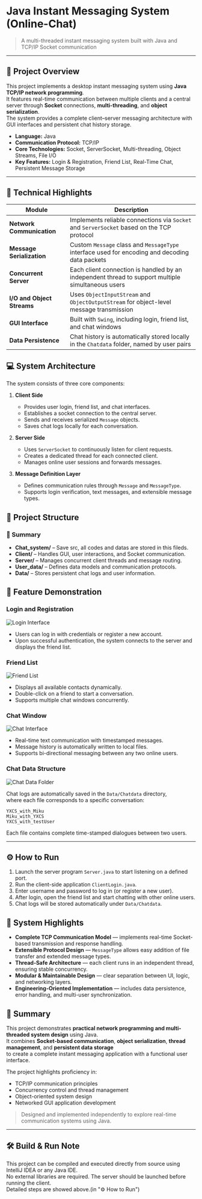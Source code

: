 # Java Instant Messaging System (Online-Chat)

> A multi-threaded instant messaging system built with Java and TCP/IP Socket communication

---

## 🧩 Project Overview
This project implements a desktop instant messaging system using **Java TCP/IP network programming**.  
It features real-time communication between multiple clients and a central server through **Socket** connections, **multi-threading**, and **object serialization**.  
The system provides a complete client–server messaging architecture with GUI interfaces and persistent chat history storage.

- **Language:** Java  
- **Communication Protocol:** TCP/IP  
- **Core Technologies:** Socket, ServerSocket, Multi-threading, Object Streams, File I/O  
- **Key Features:** Login & Registration, Friend List, Real-Time Chat, Persistent Message Storage  

---

## 🧰 Technical Highlights
| Module | Description |
|--------|--------------|
| **Network Communication** | Implements reliable connections via `Socket` and `ServerSocket` based on the TCP protocol |
| **Message Serialization** | Custom `Message` class and `MessageType` interface used for encoding and decoding data packets |
| **Concurrent Server** | Each client connection is handled by an independent thread to support multiple simultaneous users |
| **I/O and Object Streams** | Uses `ObjectInputStream` and `ObjectOutputStream` for object-level message transmission |
| **GUI Interface** | Built with `Swing`, including login, friend list, and chat windows |
| **Data Persistence** | Chat history is automatically stored locally in the `Chatdata` folder, named by user pairs |



## 💻 System Architecture
The system consists of three core components:

1. **Client Side**
   - Provides user login, friend list, and chat interfaces.  
   - Establishes a socket connection to the central server.  
   - Sends and receives serialized `Message` objects.  
   - Saves chat logs locally for each conversation.

2. **Server Side**
   - Uses `ServerSocket` to continuously listen for client requests.  
   - Creates a dedicated thread for each connected client.  
   - Manages online user sessions and forwards messages.  

3. **Message Definition Layer**
   - Defines communication rules through `Message` and `MessageType`.  
   - Supports login verification, text messages, and extensible message types.  



## 📁 Project Structure

### 🧭 Summary
- **Chat_system/** – Save src, all codes and datas are stored in this fileds.
- **Client/** – Handles GUI, user interactions, and Socket communication.  
- **Server/** – Manages concurrent client threads and message routing.  
- **User_data/** – Defines data models and communication protocols.  
- **Data/** – Stores persistent chat logs and user information.  



## 🧠 Feature Demonstration

### Login and Registration
![Login Interface](./docs/login.png)

- Users can log in with credentials or register a new account.  
- Upon successful authentication, the system connects to the server and displays the friend list.



### Friend List
![Friend List](./docs/friends.png)

- Displays all available contacts dynamically.  
- Double-click on a friend to start a conversation.  
- Supports multiple chat windows concurrently.



### Chat Window
![Chat Interface](./docs/chat.png)

- Real-time text communication with timestamped messages.  
- Message history is automatically written to local files.  
- Supports bi-directional messaging between any two online users.



### Chat Data Structure
![Chat Data Folder](./docs/chatdata.png)

Chat logs are automatically saved in the `Data/Chatdata` directory,  
where each file corresponds to a specific conversation:
```
YXCS_with_Miku
Miku_with_YXCS
YXCS_with_testUser
```


Each file contains complete time-stamped dialogues between two users.

---

## ⚙️ How to Run
1. Launch the server program `Server.java` to start listening on a defined port.  
2. Run the client-side application `ClientLogin.java`.  
3. Enter username and password to log in (or register a new user).  
4. After login, open the friend list and start chatting with other online users.  
5. Chat logs will be stored automatically under `Data/Chatdata`.



## 🔐 System Highlights
- **Complete TCP Communication Model** — implements real-time Socket-based transmission and response handling.  
- **Extensible Protocol Design** — `MessageType` allows easy addition of file transfer and extended message types.  
- **Thread-Safe Architecture** — each client runs in an independent thread, ensuring stable concurrency.  
- **Modular & Maintainable Design** — clear separation between UI, logic, and networking layers.  
- **Engineering-Oriented Implementation** — includes data persistence, error handling, and multi-user synchronization.





## 🧾 Summary
This project demonstrates **practical network programming and multi-threaded system design** using Java.  
It combines **Socket-based communication**, **object serialization**, **thread management**, and **persistent data storage**  
to create a complete instant messaging application with a functional user interface.

The project highlights proficiency in:
- TCP/IP communication principles  
- Concurrency control and thread management  
- Object-oriented system design  
- Networked GUI application development  

> Designed and implemented independently to explore real-time communication systems using Java.

---

## 🛠️ Build & Run Note
This project can be compiled and executed directly from source using IntelliJ IDEA or any Java IDE.  
No external libraries are required. The server should be launched before running the client.  
Detailed steps are showed above.(in "⚙️ How to Run")


